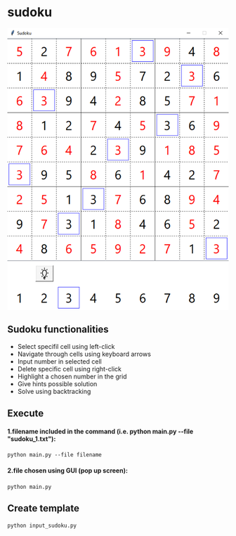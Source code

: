 # sudoku
![Alt Text](https://github.com/uanve/sudoku/blob/main/assets/screenshot.PNG?raw=true)


## Sudoku functionalities
- Select specifil cell using left-click
- Navigate through cells using keyboard arrows
- Input number in selected cell
- Delete specific cell using right-click
- Highlight a chosen number in the grid
- Give hints possible solution
- Solve using backtracking


## Execute
#### 1.filename included in the command (i.e. python main.py --file "sudoku_1.txt"): 
``` python main.py --file filename ```
#### 2.file chosen using GUI (pop up screen):
``` python main.py ```


## Create template
``` python input_sudoku.py ```
